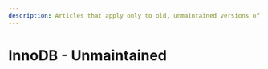 ```yaml
---
description: Articles that apply only to old, unmaintained versions of MariaDB.
---
```


# InnoDB - Unmaintained

